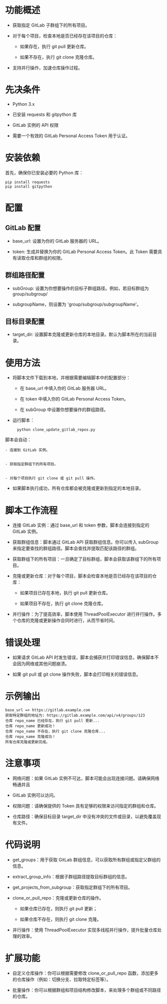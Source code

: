 # 功能概述 #


- 获取指定 GitLab 子群组下的所有项目。


- 对于每个项目，检查本地是否已经存在该项目的仓库：

	- 如果存在，执行 git pull 更新仓库。

	- 如果不存在，执行 git clone 克隆仓库。


- 支持并行操作，加速仓库操作过程。
# 先决条件 #


- Python 3.x


- 已安装 requests 和 gitpython 库


- GitLab 实例的 API 权限


- 需要一个有效的 GitLab Personal Access Token 用于认证。
# 安装依赖 #
首先，确保你已安装必要的 Python 库：

	pip install requests
	pip install gitpython
# 配置 #
## GitLab 配置 ##

- base_url: 设置为你的 GitLab 服务器的 URL。

- token: 生成并替换为你的 GitLab Personal Access Token。此 Token 需要具有读取仓库和群组的权限。
## 群组路径配置 ##


- subGroup: 设置为你想要操作的目标子群组路径。例如，若目标群组为 group/subgroup/

- subgroupName，则设置为 'group/subgroup/subgroupName'。
## 目标目录配置 ##


- target_dir: 设置脚本克隆或更新仓库的本地目录。默认为脚本所在的当前目录。
# 使用方法 #


- 将脚本文件下载到本地，并根据需要编辑脚本中的配置部分：



	- 在 base_url 中填入你的 GitLab 服务器 URL。


	- 在 token 中填入你的 GitLab Personal Access Token。


	- 在 subGroup 中设置你想要操作的群组路径。


- 运行脚本：

		python clone_update_gitlab_repos.py
脚本会自动：



	- 连接到 GitLab 实例。


	- 获取指定群组下的所有项目。


	- 对每个项目执行 git clone 或 git pull 操作。


- 如果脚本执行成功，所有仓库都会被克隆或更新到指定的本地目录。

# 脚本工作流程 #


- 连接 GitLab 实例：通过 base_url 和 token 参数，脚本会连接到指定的 GitLab 实例。



- 获取群组信息：脚本通过 GitLab API 获取群组信息。你可以传入 subGroup 来指定要查找的群组路径。脚本会查找并提取匹配该路径的群组。



- 获取群组下的所有项目：一旦确定了目标群组，脚本会获取该群组下的所有项目。



- 克隆或更新仓库：对于每个项目，脚本会检查本地是否已经存在该项目的仓库：



	- 如果项目已存在本地，执行 git pull 更新仓库。


	- 如果项目不存在，执行 git clone 克隆仓库。


- 并行操作：为了提高效率，脚本使用 ThreadPoolExecutor 进行并行操作。多个仓库的克隆或更新操作会同时进行，从而节省时间。

# 错误处理 #


- 如果请求 GitLab API 时发生错误，脚本会捕获并打印错误信息，确保脚本不会因为网络或其他问题崩溃。


- 如果 git pull 或 git clone 操作失败，脚本会打印相关的错误信息。
# 示例输出 #

	base_url => https://gitlab.example.com
	获取特定群组的地址为: https://gitlab.example.com/api/v4/groups/123
	仓库 repo_name 已经存在，执行 git pull 更新...
	仓库 repo_name 更新成功！
	仓库 repo_name 不存在，执行 git clone 克隆仓库...
	仓库 repo_name 克隆成功！
	所有仓库克隆或更新完成。
# 注意事项 #


- 网络问题：如果 GitLab 实例不可达，脚本可能会出现连接问题。请确保网络畅通并且 

- GitLab 实例可以访问。


- 权限问题：请确保提供的 Token 具有足够的权限来访问指定的群组和仓库。


- 仓库路径：确保目标目录 target_dir 中没有冲突的文件或目录，以避免覆盖现有文件。
# 代码说明 #


- get_groups：用于获取 GitLab 群组信息，可以获取所有群组或指定父群组的信息。


- extract_group_info：根据子群组路径提取目标群组的信息。


- get_projects_from_subgroup：获取指定群组下的所有项目。


- clone_or_pull_repo：克隆或更新仓库的操作。
	- 如果仓库已存在，则执行 git pull 更新；

	- 如果仓库不存在，则执行 git clone 克隆。


- 并行操作：使用 ThreadPoolExecutor 实现多线程并行操作，提升批量仓库处理的效率。
# 扩展功能 #


- 自定义仓库操作：你可以根据需要修改 clone_or_pull_repo 函数，添加更多的仓库操作（例如：切换分支、拉取特定标签等）。


- 批量操作：你可以根据群组和项目结构修改脚本，来处理多个群组或不同路径的仓库。
